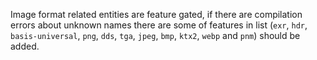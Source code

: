 Image format related entities are feature gated, if there are compilation errors about unknown names there are some of features in list (`exr`, `hdr`, `basis-universal`, `png`, `dds`, `tga`, `jpeg`, `bmp`, `ktx2`, `webp` and `pnm`) should be added.
